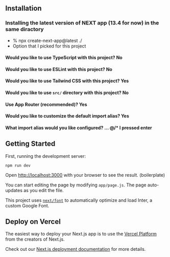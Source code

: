 ## Installation 
### Installing the latest version of NEXT app (13.4 for now) in the same diractory
- % npx create-next-app@latest ./
- Option that I picked for this project

#### Would you like to use TypeScript with this project?  No 
#### Would you like to use ESLint with this project?  No
#### Would you like to use Tailwind CSS with this project? Yes
#### Would you like to use `src/` directory with this project? No 
#### Use App Router (recommended)?  Yes
#### Would you like to customize the default import alias? Yes
#### What import alias would you like configured? … @/*   I pressed enter

## Getting Started

First, running the development server:

```
npm run dev
```

Open [http://localhost:3000](http://localhost:3000) with your browser to see the result. (boilerplate)

You can start editing the page by modifying `app/page.js`. The page auto-updates as you edit the file.

This project uses [`next/font`](https://nextjs.org/docs/basic-features/font-optimization) to automatically optimize and load Inter, a custom Google Font.


## Deploy on Vercel

The easiest way to deploy your Next.js app is to use the [Vercel Platform](https://vercel.com/new?utm_medium=default-template&filter=next.js&utm_source=create-next-app&utm_campaign=create-next-app-readme) from the creators of Next.js.

Check out our [Next.js deployment documentation](https://nextjs.org/docs/deployment) for more details.
